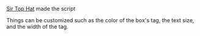 [Sir Top Hat](https://steamcommunity.com/profiles/76561198800334545) made the script

Things can be customized such as the color of the box's tag, the text size, and the width of the tag.
